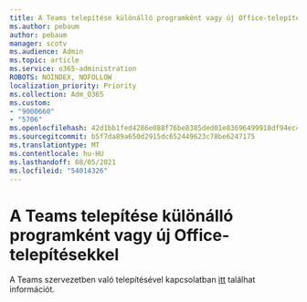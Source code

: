```yaml
---
title: A Teams telepítése különálló programként vagy új Office-telepítésekkel
ms.author: pebaum
author: pebaum
manager: scotv
ms.audience: Admin
ms.topic: article
ms.service: o365-administration
ROBOTS: NOINDEX, NOFOLLOW
localization_priority: Priority
ms.collection: Adm_O365
ms.custom:
- "9000660"
- "5706"
ms.openlocfilehash: 42d1bb1fed4286e088f76be8385ded01e83696499918df94ec438ae84fbede7c
ms.sourcegitcommit: b5f7da89a650d2915dc652449623c78be6247175
ms.translationtype: MT
ms.contentlocale: hu-HU
ms.lasthandoff: 08/05/2021
ms.locfileid: "54014326"
---
```

# <a name="install-teams-as-standalone-or-with-new-office-installs"></a>A Teams telepítése különálló programként vagy új Office-telepítésekkel

A Teams szervezetben való telepítésével kapcsolatban [itt](https://docs.microsoft.com/alchemyinsights/installing-teams-as-standalone-or-with-new-existing-office-installs) találhat információt.

